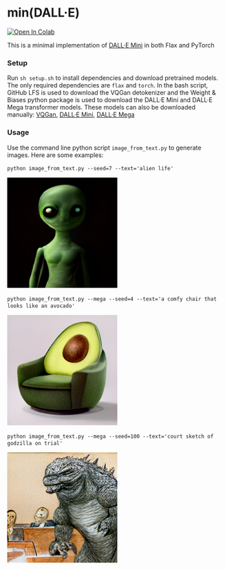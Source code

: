 # min(DALL·E)

[![Open In Colab](https://colab.research.google.com/assets/colab-badge.svg)](https://colab.research.google.com/github/kuprel/min-dalle/blob/main/min_dalle.ipynb)

This is a minimal implementation of [DALL·E Mini](https://github.com/borisdayma/dalle-mini) in both Flax and PyTorch

### Setup

Run `sh setup.sh` to install dependencies and download pretrained models.  The only required dependencies are `flax` and `torch`.  In the bash script, GitHub LFS is used to download the VQGan detokenizer and the Weight & Biases python package is used to download the DALL·E Mini and DALL·E Mega transformer models.  These models can also be downloaded manually: 
[VQGan](https://huggingface.co/dalle-mini/vqgan_imagenet_f16_16384), 
[DALL·E Mini](https://wandb.ai/dalle-mini/dalle-mini/artifacts/DalleBart_model/mini-1/v0/files), 
[DALL·E Mega](https://wandb.ai/dalle-mini/dalle-mini/artifacts/DalleBart_model/mega-1-fp16/v14/files)

### Usage

Use the command line python script `image_from_text.py` to generate images. Here are some examples:

```
python image_from_text.py --seed=7 --text='alien life'
```
![Alien](examples/alien.png)


```
python image_from_text.py --mega --seed=4 --text='a comfy chair that looks like an avocado'
```
![Avocado Armchair](examples/avocado_armchair.png)


```
python image_from_text.py --mega --seed=100 --text='court sketch of godzilla on trial'
```

![Godzilla Trial](examples/godzilla_trial.png)